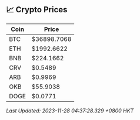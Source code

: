 ## 📈 Crypto Prices

| Coin | Price |
| ---- | ----- |
| BTC | $36898.7068 |
| ETH | $1992.6622 |
| BNB | $224.1662 |
| CRV | $0.5489 |
| ARB | $0.9969 |
| OKB | $55.9038 |
| DOGE | $0.0771 |

_Last Updated: 2023-11-28 04:37:28.329 +0800 HKT_